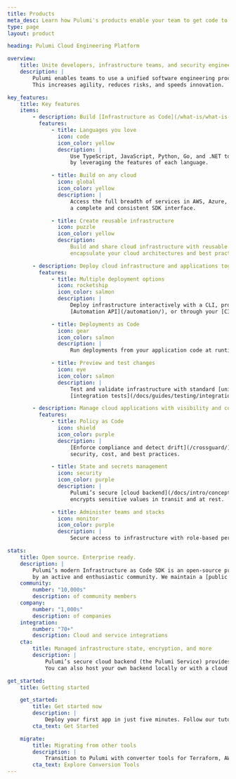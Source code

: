 ```yaml
---
title: Products
meta_desc: Learn how Pulumi's products enable your team to get code to any cloud productively, securely, and reliably, using your favorite languages.
type: page
layout: product

heading: Pulumi Cloud Engineering Platform

overview:
    title: Unite developers, infrastructure teams, and security engineers
    description: |
        Pulumi enables teams to use a unified software engineering process to deliver infrastructure and applications together and faster.
        This increases agility, reduces risks, and speeds innovation.

key_features:
    title: Key features
    items:
        - description: Build [Infrastructure as Code](/what-is/what-is-infrastructure-as-code/) in familiar languages
          features:
              - title: Languages you love
                icon: code
                icon_color: yellow
                description: |
                    Use TypeScript, JavaScript, Python, Go, and .NET to model cloud infrastructure
                    by leveraging the features of each language.

              - title: Build on any cloud
                icon: global
                icon_color: yellow
                description: |
                    Access the full breadth of services in AWS, Azure, GCP, and [60+ providers](/registry/) through
                    a complete and consistent SDK interface.

              - title: Create reusable infrastructure
                icon: puzzle
                icon_color: yellow
                description:
                    Build and share cloud infrastructure with reusable [Pulumi Packages](/product/packages), which
                    encapsulate your cloud architectures and best practices.

        - description: Deploy cloud infrastructure and applications together
          features:
              - title: Multiple deployment options
                icon: rocketship
                icon_color: salmon
                description: |
                    Deploy infrastructure interactively with a CLI, programmatically with Pulumi’s
                    [Automation API](/automation/), or through your [CI/CD process](/docs/guides/continuous-delivery/).

              - title: Deployments as Code
                icon: gear
                icon_color: salmon
                description: |
                    Run deployments from your application code at runtime with [Automation API](/automation/). Create infrastructure APIs, custom platforms, and CLIs.

              - title: Preview and test changes
                icon: eye
                icon_color: salmon
                description: |
                    Test and validate infrastructure with standard [unit test frameworks](/docs/guides/testing/#unit-testing) and
                    [integration tests](/docs/guides/testing/integration/). Preview changes before deploying.

        - description: Manage cloud applications with visibility and controls
          features:
              - title: Policy as Code
                icon: shield
                icon_color: purple
                description: |
                    [Enforce compliance and detect drift](/crossguard/) by checking infrastructure against rules for
                    security, cost, and best practices.

              - title: State and secrets management
                icon: security
                icon_color: purple
                description: |
                    Pulumi’s secure [cloud backend](/docs/intro/concepts/state/) manages your infrastructure state and automatically
                    encrypts sensitive values in transit and at rest.

              - title: Administer teams and stacks
                icon: monitor
                icon_color: purple
                description: |
                    Secure access to infrastructure with role-based permissions and [single sign-on](/docs/guides/saml/). View deployed resources, review audit logs, and set tags.

stats:
    title: Open source. Enterprise ready.
    description: |
        Pulumi’s modern Infrastructure as Code SDK is an open-source project that’s supported
        by an active and enthusiastic community. We maintain a [public roadmap](/blog/relaunching-pulumis-public-roadmap/) and welcome feedback and contributions from anyone.
    community:
        number: "10,000s"
        description: of community members
    company:
        number: "1,000s"
        description: of companies
    integration:
        number: "70+"
        description: Cloud and service integrations
    cta:
        title: Managed infrastructure state, encryption, and more
        description: |
            Pulumi’s secure cloud backend (the Pulumi Service) provides built-in state management and encrypts configuration secrets in transit and at rest.
            You can also host your own backend locally or with a cloud provider.

get_started:
    title: Getting started

    get_started:
        title: Get started now
        description: |
            Deploy your first app in just five minutes. Follow our tutorials for AWS, Azure, GCP, Kubernetes, and more.
        cta_text: Get Started

    migrate:
        title: Migrating from other tools
        description: |
            Transition to Pulumi with converter tools for Terraform, AWS CloudFormation, Azure Resource Manager, and Kubernetes.
        cta_text: Explore Conversion Tools
---
```

